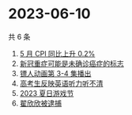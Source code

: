# 2023-06-10

共 6 条

<!-- BEGIN ZHIHUSEARCH -->
<!-- 最后更新时间 Sat Jun 10 2023 05:10:13 GMT+0800 (China Standard Time) -->
1. [5 月 CPI 同比上升 0.2%](https://www.zhihu.com/search?q=5%20月%20CPI%20同比上升%200.2%)
1. [新冠重症可能是未确诊癌症的标志](https://www.zhihu.com/search?q=新冠重症可能是未确诊癌症的标志)
1. [镖人动画第 3-4 集播出](https://www.zhihu.com/search?q=镖人动画第%203-4%20集播出)
1. [高考生反映英语听力听不清](https://www.zhihu.com/search?q=高考生反映英语听力听不清)
1. [2023 夏日游戏节](https://www.zhihu.com/search?q=2023%20夏日游戏节)
1. [翟欣欣被逮捕](https://www.zhihu.com/search?q=翟欣欣被逮捕)
<!-- END ZHIHUSEARCH -->
